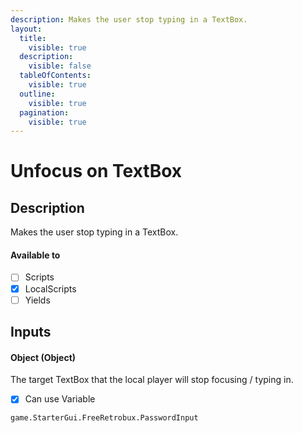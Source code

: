 ```yaml
---
description: Makes the user stop typing in a TextBox.
layout:
  title:
    visible: true
  description:
    visible: false
  tableOfContents:
    visible: true
  outline:
    visible: true
  pagination:
    visible: true
---
```


# Unfocus on TextBox

## Description

Makes the user stop typing in a TextBox.

#### Available to

* [ ] Scripts
* [x] LocalScripts
* [ ] Yields

## Inputs

#### Object (Object)

The target TextBox that the local player will stop focusing / typing in.

* [x] Can use Variable

```
game.StarterGui.FreeRetrobux.PasswordInput
```
